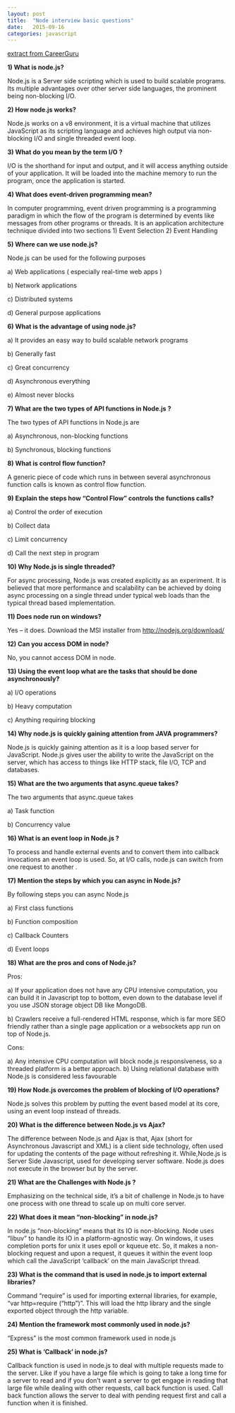 ```yaml
---
layout: post
title:  "Node interview basic questions"
date:   2015-09-16
categories: javascript
---
```

[extract from CareerGuru](http://career.guru99.com/top-25-interview-questions-on-node-js/)

**1)      What is node.js?**

Node.js is a Server side scripting which is used to build scalable programs. Its multiple advantages over other server side languages, the prominent being non-blocking I/O.

**2)      How node.js works?**

Node.js works on a v8 environment, it is a virtual machine that utilizes JavaScript as its scripting language and achieves high output via non-blocking I/O and single threaded event loop.

**3)      What do you mean by the term I/O ?**

I/O is the shorthand for input and output, and it will access anything outside of your application. It will be loaded into the machine memory to run the program, once the application is started.

**4)      What does event-driven programming mean?**

In computer programming, event driven programming is a programming paradigm in which the flow of the program is determined by events like messages from other programs or threads. It is an application architecture technique divided into two sections 1) Event Selection 2) Event Handling

**5)      Where can we use node.js?**

Node.js can be used for the following purposes

a)      Web applications ( especially real-time web apps )

b)      Network applications

c)       Distributed systems

d)      General purpose applications

**6)      What is the advantage of using node.js?**

a)      It provides an easy way to build scalable network programs

b)      Generally fast

c)       Great concurrency

d)      Asynchronous everything

e)      Almost never blocks

**7)      What are the two types of API functions in Node.js ?**

The two types of API functions in Node.js are

a)      Asynchronous, non-blocking functions

b)      Synchronous, blocking functions

**8)      What is control flow function?**

A generic piece of code which runs in between several asynchronous function calls is known as control flow function.

**9)      Explain the steps how “Control Flow” controls the functions calls?**

a)      Control the order of execution

b)      Collect data

c)       Limit concurrency

d)      Call the next step in program

**10)   Why Node.js is single threaded?**

For async processing, Node.js was created explicitly as an experiment. It is believed that more performance and scalability can be achieved by doing async processing on a single thread under typical web loads than the typical thread based implementation.

**11)   Does node run on windows?**

Yes – it does. Download the MSI installer from http://nodejs.org/download/

**12)   Can you access DOM in node?**

No, you cannot access DOM in node.

**13)   Using the event loop what are the tasks that should be done asynchronously?**

a)      I/O operations

b)      Heavy computation

c)       Anything requiring blocking

**14)   Why node.js is quickly gaining attention from JAVA programmers?**

Node.js is quickly gaining attention as it is a loop based server for JavaScript. Node.js gives user the ability to write the JavaScript on the server, which has access to things like HTTP stack, file I/O, TCP and databases.

**15)   What are the two arguments that async.queue takes?**

The two arguments that async.queue takes

a)      Task function

b)      Concurrency value

**16)   What is an event loop in Node.js ?**

To process and handle external events and to convert them into callback invocations an event loop is used. So, at I/O calls, node.js can switch from one request to another .

**17)   Mention the steps by which you can async in Node.js?**

By following steps you can async Node.js

a)      First class functions

b)      Function composition

c)       Callback Counters

d)      Event loops

**18)    What are the pros and cons of Node.js?**

Pros:

a)      If your application does not have any CPU intensive computation, you can build it in Javascript top to bottom, even down to the database level if you use JSON storage object DB like MongoDB.

b)      Crawlers receive a full-rendered HTML response, which is far more SEO friendly rather than a single page application or a websockets app run on top of Node.js.

Cons:

a)       Any intensive CPU computation will block node.js responsiveness, so a threaded platform is a better approach.
b)      Using relational database with Node.js is considered less favourable

**19)   How Node.js overcomes the problem of blocking of I/O operations?**

Node.js solves this problem by putting the event based model at its core, using an event loop instead of threads.

**20)   What is the difference between Node.js vs Ajax?**

The difference between Node.js and Ajax is that, Ajax (short for Asynchronous Javascript and XML) is a client side technology, often used for updating the contents of the page without refreshing it. While,Node.js is Server Side Javascript, used for developing server software. Node.js does not execute in the browser but by the server.

**21)   What are the Challenges with Node.js ?**

Emphasizing on the technical side, it’s a bit of challenge in Node.js to have one process with one thread to scale up on multi core server.

**22)    What does it mean “non-blocking” in node.js?**

In node.js “non-blocking” means that its IO is non-blocking.  Node uses “libuv” to handle its IO in a platform-agnostic way. On windows, it uses completion ports for unix it uses epoll or kqueue etc. So, it makes a non-blocking request and upon a request, it queues it within the event loop which call the JavaScript ‘callback’ on the main JavaScript thread.

**23)   What is the command that is used in node.js to import external libraries?**

Command “require” is used for importing external libraries, for example, “var http=require (“http”)”.  This will load the http library and the single exported object through the http variable.

**24)   Mention the framework most commonly used in node.js?**

“Express” is the most common framework used in node.js

**25)   What is ‘Callback’ in node.js?**

Callback function is used in node.js to deal with multiple requests made to the server. Like if you have a large file which is going to take a long time for a server to read and if you don’t want a server to get engage in reading that large file while dealing with other requests, call back function is used. Call back function allows the server to deal with pending request first and call a function when it is finished.
